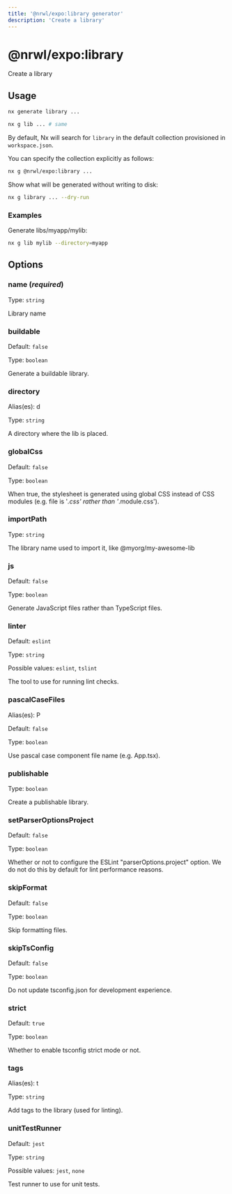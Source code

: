 ```yaml
---
title: '@nrwl/expo:library generator'
description: 'Create a library'
---
```


# @nrwl/expo:library

Create a library

## Usage

```bash
nx generate library ...
```

```bash
nx g lib ... # same
```

By default, Nx will search for `library` in the default collection provisioned in `workspace.json`.

You can specify the collection explicitly as follows:

```bash
nx g @nrwl/expo:library ...
```

Show what will be generated without writing to disk:

```bash
nx g library ... --dry-run
```

### Examples

Generate libs/myapp/mylib:

```bash
nx g lib mylib --directory=myapp
```

## Options

### name (_**required**_)

Type: `string`

Library name

### buildable

Default: `false`

Type: `boolean`

Generate a buildable library.

### directory

Alias(es): d

Type: `string`

A directory where the lib is placed.

### globalCss

Default: `false`

Type: `boolean`

When true, the stylesheet is generated using global CSS instead of CSS modules (e.g. file is '_.css' rather than '_.module.css').

### importPath

Type: `string`

The library name used to import it, like @myorg/my-awesome-lib

### js

Default: `false`

Type: `boolean`

Generate JavaScript files rather than TypeScript files.

### linter

Default: `eslint`

Type: `string`

Possible values: `eslint`, `tslint`

The tool to use for running lint checks.

### pascalCaseFiles

Alias(es): P

Default: `false`

Type: `boolean`

Use pascal case component file name (e.g. App.tsx).

### publishable

Type: `boolean`

Create a publishable library.

### setParserOptionsProject

Default: `false`

Type: `boolean`

Whether or not to configure the ESLint "parserOptions.project" option. We do not do this by default for lint performance reasons.

### skipFormat

Default: `false`

Type: `boolean`

Skip formatting files.

### skipTsConfig

Default: `false`

Type: `boolean`

Do not update tsconfig.json for development experience.

### strict

Default: `true`

Type: `boolean`

Whether to enable tsconfig strict mode or not.

### tags

Alias(es): t

Type: `string`

Add tags to the library (used for linting).

### unitTestRunner

Default: `jest`

Type: `string`

Possible values: `jest`, `none`

Test runner to use for unit tests.
